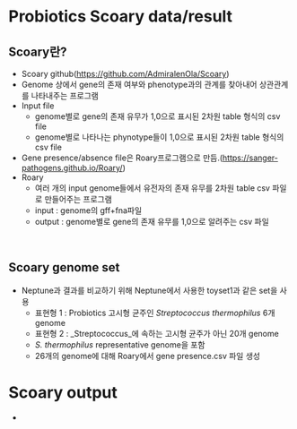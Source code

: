Probiotics Scoary data/result
==============================
## Scoary란?

  - Scoary github(https://github.com/AdmiralenOla/Scoary)
  - Genome 상에서 gene의 존재 여부와 phenotype과의 관계를 찾아내어 상관관계를 나타내주는 프로그램
  - Input file
    - genome별로 gene의 존재 유무가 1,0으로 표시된 2차원 table 형식의 csv file
    - genome별로 나타나는 phynotype들이 1,0으로 표시된 2차원 table 형식의 csv file
  - Gene presence/absence file은 Roary프로그램으로 만듬.(https://sanger-pathogens.github.io/Roary/)
  - Roary
    - 여러 개의 input genome들에서 유전자의 존재 유무를 2차원 table csv 파일로 만들어주는 프로그램
    - input : genome의 gff+fna파일
    - output : genome별로 gene의 존재 유무를 1,0으로 알려주는 csv 파일
<br/>    

## Scoary genome set

  - Neptune과 결과를 비교하기 위해 Neptune에서 사용한 toyset1과 같은 set을 사용
    - 표현형 1 : Probiotics 고시형 균주인 _Streptococcus thermophilus_ 6개 genome
    - 표현형 2 : _Streptococcus_에 속하는 고시형 균주가 아닌 20개 genome
    - _S. thermophilus_ representative genome을 포함
    - 26개의 genome에 대해 Roary에서 gene presence.csv 파일 생성
 
# Scoary output

  - 

